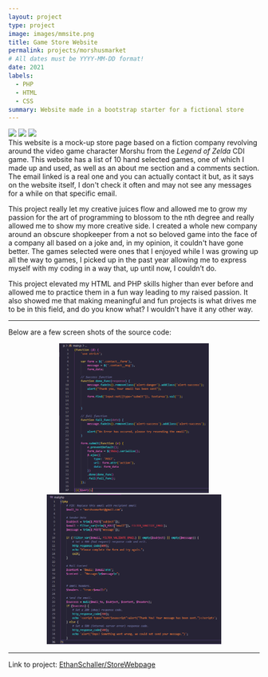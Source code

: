```yaml
---
layout: project
type: project
image: images/mmsite.png
title: Game Store Website
permalink: projects/morshusmarket
# All dates must be YYYY-MM-DD format!
date: 2021
labels:
  - PHP
  - HTML
  - CSS
summary: Website made in a bootstrap starter for a fictional store
---
```


<img class="ui image" src="{{ site.baseurl }}/images/mmsite_img1.png">

<img class="ui image" src="{{ site.baseurl }}/images/mmsite_img2.png">

<img class="ui image" src="{{ site.baseurl }}/images/mmsite_img3.png">

<br/>
 This website is a mock-up store page based on a fiction company revolving around the video game character Morshu from the <em>Legend of Zelda</em> CDI game. This website has a list of 10 hand selected games, one of which I made up and used, as well as an about me section and a comments section. The email linked is a real one and you can actually contact it but, as it says on the website itself, I don't check it often and may not see any messages for a while on that specific email.

 This project really let my creative juices flow and allowed me to grow my passion for the art of programming to blossom to the nth degree and really allowed me to show my more creative side. I created a whole new company around an obscure shopkeeper from a not so beloved game into the face of a company all based on a joke and, in my opinion, it couldn't have gone better. The games selected were ones that I enjoyed while I was growing up all the way to games, I picked up in the past year allowing me to express myself with my coding in a way that, up until now, I couldn’t do.

 This project elevated my HTML and PHP skills higher than ever before and allowed me to practice them in a fun way leading to my raised passion. It also showed me that making meaningful and fun projects is what drives me to be in this field, and do you know what? I wouldn't have it any other way. 
<hr>

Below are a few screen shots of the source code:

<div class="ui small rounded images" style="text-align:center">
  <img class="ui image" style="width:300px;height:300px;" src="../images/mmsite_code1.png">
  <img class="ui image" style="width:350px;height:300px;" src="../images/mmsite_code2.png">
</div>

<hr>

Link to project: <a href="https://github.com/EthanSchaller/StoreWebpage"><i class="large github icon "></i>EthanSchaller/StoreWebpage</a>

<br/>